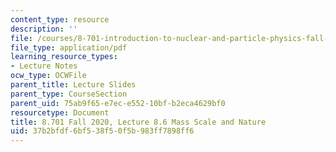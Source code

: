 ```yaml
---
content_type: resource
description: ''
file: /courses/8-701-introduction-to-nuclear-and-particle-physics-fall-2020/37b2bfdf6bf538f50f5b983ff7898ff6_MIT8_701f20_lec8.6.pdf
file_type: application/pdf
learning_resource_types:
- Lecture Notes
ocw_type: OCWFile
parent_title: Lecture Slides
parent_type: CourseSection
parent_uid: 75ab9f65-e7ec-e552-10bf-b2eca4629bf0
resourcetype: Document
title: 8.701 Fall 2020, Lecture 8.6 Mass Scale and Nature
uid: 37b2bfdf-6bf5-38f5-0f5b-983ff7898ff6
---
```


